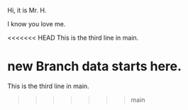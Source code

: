 Hi, it is Mr. H.

I know you love me.


<<<<<<< HEAD
This is the third line in main.


new Branch data starts here.
=======
This is the third line in main.
>>>>>>> main
